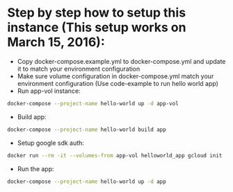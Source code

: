 # Step by step how to setup this instance (This setup works on March 15, 2016):

- Copy docker-compose.example.yml to docker-compose.yml and update it to match your environment configuration
- Make sure volume configuration in docker-compose.yml match your environment configuration (Use code-example to run hello world app)
- Run app-vol instance:

```sh
docker-compose --project-name hello-world up -d app-vol
```

- Build app:

```sh
docker-compose --project-name hello-world build app
```

- Setup google sdk auth:

```sh
docker run --rm -it --volumes-from app-vol helloworld_app gcloud init
```

- Run the app:

```sh
docker-compose --project-name hello-world up -d app
```
